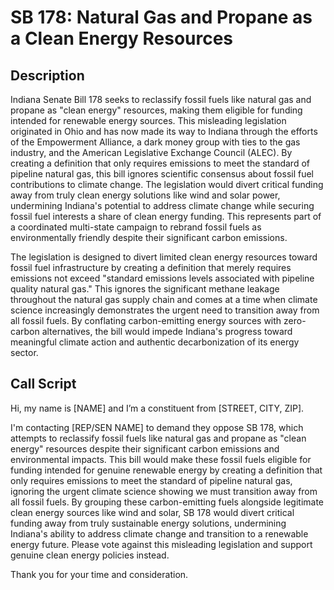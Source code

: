 # SB 178: Natural Gas and Propane as a Clean Energy Resources

## Description
Indiana Senate Bill 178 seeks to reclassify fossil fuels like natural gas and propane as "clean energy" resources, making them eligible for funding intended for renewable energy sources. This misleading legislation originated in Ohio and has now made its way to Indiana through the efforts of the Empowerment Alliance, a dark money group with ties to the gas industry, and the American Legislative Exchange Council (ALEC). By creating a definition that only requires emissions to meet the standard of pipeline natural gas, this bill ignores scientific consensus about fossil fuel contributions to climate change. The legislation would divert critical funding away from truly clean energy solutions like wind and solar power, undermining Indiana's potential to address climate change while securing fossil fuel interests a share of clean energy funding. This represents part of a coordinated multi-state campaign to rebrand fossil fuels as environmentally friendly despite their significant carbon emissions.

The legislation is designed to divert limited clean energy resources toward fossil fuel infrastructure by creating a definition that merely requires emissions not exceed "standard emissions levels associated with pipeline quality natural gas." This ignores the significant methane leakage throughout the natural gas supply chain and comes at a time when climate science increasingly demonstrates the urgent need to transition away from all fossil fuels. By conflating carbon-emitting energy sources with zero-carbon alternatives, the bill would impede Indiana's progress toward meaningful climate action and authentic decarbonization of its energy sector.

## Call Script
Hi, my name is [NAME] and I’m a constituent from [STREET, CITY, ZIP].

I'm contacting [REP/SEN NAME] to demand they oppose SB 178, which attempts to reclassify fossil fuels like natural gas and propane as "clean energy" resources despite their significant carbon emissions and environmental impacts. This bill would make these fossil fuels eligible for funding intended for genuine renewable energy by creating a definition that only requires emissions to meet the standard of pipeline natural gas, ignoring the urgent climate science showing we must transition away from all fossil fuels. By grouping these carbon-emitting fuels alongside legitimate clean energy sources like wind and solar, SB 178 would divert critical funding away from truly sustainable energy solutions, undermining Indiana's ability to address climate change and transition to a renewable energy future. Please vote against this misleading legislation and support genuine clean energy policies instead.

Thank you for your time and consideration.
